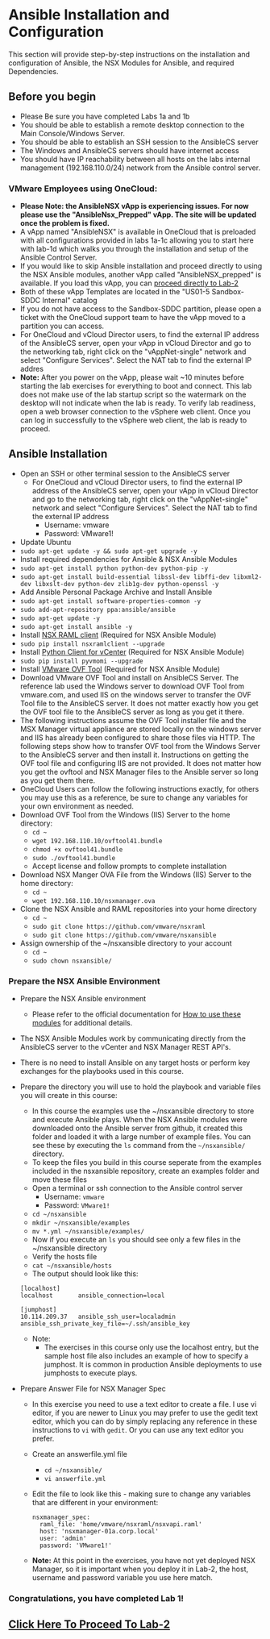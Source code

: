 # Ansible Installation and Configuration
This section will provide step-by-step instructions on the installation and configuration of Ansible, the NSX Modules for Ansible, and required Dependencies.

## Before you begin
-  Please Be sure you have completed Labs 1a and 1b
-  You should be able to establish a remote desktop connection to the Main Console/Windows Server.
-  You should be able to establish an SSH session to the AnsibleCS server
-  The Windows and AnsibleCS servers should have internet access
-  You should have IP reachability between all hosts on the labs internal management (192.168.110.0/24) network from the Ansible control server.

### VMware Employees using OneCloud:
  - **Please Note: the AnsibleNSX  vApp is experiencing issues. For now please use the "AnsibleNsx_Prepped" vApp. The site will be updated once the problem is fixed.**
  - A vApp named "AnsibleNSX" is available in OneCloud that is preloaded with all configurations provided in labs 1a-1c allowing you to start here with lab-1d which walks you through the installation and setup of the Ansible Control Server. 
  - If you would like to skip Ansible installation and proceed directly to using the NSX Ansible modules, another vApp called "AnsibleNSX_prepped" is available. If you load this vApp, you can [proceed directly to Lab-2](https://github.com/afewell/AnsibleNSX101/tree/master/Lab2-NSXDeploy#prerequisites)
  - Both of these vApp Templates are located in the "US01-5 Sandbox-SDDC Internal" catalog
  -  If you do not have access to the Sandbox-SDDC partition, please open a ticket with the OneCloud support team to have the vApp moved to a partition you can access. 
  - For OneCloud and vCloud Director users, to find the external IP address of the AnsibleCS server, open your vApp in vCloud Director and go to the networking tab, right click on the "vAppNet-single" network and select "Configure Services". Select the NAT tab to find the external IP addres
  - __Note:__  After you power on the vApp, please wait ~10 minutes before starting the lab exercises for everything to boot and connect. This lab does not make use of the lab startup script so the watermark on the desktop will not indicate when the lab is ready. To verify lab readiness, open a web browser connection to the vSphere web client. Once you can log in successfully to the vSphere web client, the lab is ready to proceed.  

## Ansible Installation
- Open an SSH or other terminal session to the AnsibleCS server
  - For OneCloud and vCloud Director users, to find the external IP address of the AnsibleCS server, open your vApp in vCloud Director and go to the networking tab, right click on the "vAppNet-single" network and select "Configure Services". Select the NAT tab to find the external IP address
    - Username: vmware
    - Password: VMware1!
-  Update Ubuntu
  - `sudo apt-get update -y && sudo apt-get upgrade -y`
-  Install required dependencies for Ansible & NSX Ansible Modules
  -  `sudo apt-get install python python-dev python-pip -y`
  -  `sudo apt-get install build-essential libssl-dev libffi-dev libxml2-dev libxslt-dev python-dev zlib1g-dev python-openssl -y`
-  Add Ansible Personal Package Archive and Install Ansible
  -  `sudo apt-get install software-properties-common -y`
  -  `sudo add-apt-repository ppa:ansible/ansible`
  -  `sudo apt-get update -y`
  -  `sudo apt-get install ansible -y`
-  Install [NSX RAML client](http://github.com/vmware/nsxramlclient) (Required for NSX Ansible Module)
  -  `sudo pip install nsxramlclient --upgrade`
-  Install [Python Client for vCenter](http://github.com/vmware/pyvmomi) (Required for NSX Ansible Module)
  -  `sudo pip install pyvmomi --upgrade`
-  Install [VMware OVF Tool](https://www.vmware.com/support/developer/ovf/) (Required for NSX Ansible Module)
  -  Download VMware OVF Tool and install on AnsibleCS Server. The reference lab used the Windows server to download OVF Tool from vmware.com, and used IIS on the windows server to transfer the OVF Tool file to the AnsibleCS server. It does not matter exactly how you get the OVF tool file to the AnsibleCS server as long as you get it there.
  - The following instructions assume the OVF Tool installer file and the MSX Manager virtual appliance are stored locally on the windows server and IIS has already been configured to share those files via HTTP. The following steps show how to transfer OVF tool from the Windows Server to the AnsibleCS server and then install it. Instructions on getting the OVF tool file and configuring IIS are not provided. It does not matter how you get the ovftool and NSX Manager files to the Ansible server so long as you get them there. 
  - OneCloud Users can follow the following instructions exactly, for others you may use this as a reference, be sure to change any variables for your own environment as needed.
  - Download OVF Tool from the Windows (IIS) Server to the home directory:
    -  `cd ~`
    -  `wget 192.168.110.10/ovftool41.bundle`
    -  `chmod +x ovftool41.bundle`
    -  `sudo ./ovftool41.bundle`
    -  Accept license and follow prompts to complete installation
  - Download NSX Manger OVA File from the Windows (IIS) Server to the home directory:
    -  `cd ~`
    -  `wget 192.168.110.10/nsxmanager.ova`
- Clone the NSX Ansible and RAML repositories into your home directory
   -  `cd ~`
   -  `sudo git clone https://github.com/vmware/nsxraml`
   -  `sudo git clone https://github.com/vmware/nsxansible`
-  Assign ownership of the ~/nsxansible directory to your account
   -  `cd ~`
   -  `sudo chown nsxansible/`

### Prepare the NSX Ansible Environment
- Prepare the NSX Ansible environment
  - Please refer to the official documentation for [How to use these modules](https://github.com/vmware/nsxansible#how-to-use-these-modules) for additional details.
- The NSX Ansible Modules work by communicating directly from the AnsibleCS server to the vCenter and NSX Manager REST API's.
- There is no need to install Ansible on any target hosts or perform key exchanges for the playbooks used in this course.
- Prepare the directory you will use to hold the playbook and variable files you will create in this course:
    - In this course the examples use the ~/nsxansible directory to store and execute Ansible plays. When the NSX Ansible modules were downloaded onto the Ansible server from github, it created this folder  and loaded it with a large number of example files. You can see these by executing the `ls` command from the `~/nsxansible/` directory. 
    - To keep the files you build in this course seperate from the examples included in the nsxansible repository, create an examples folder and move these files
    - Open a terminal or ssh connection to the Ansible control server
      - Username: `vmware`
      - Password: `VMware1!`
    - `cd ~/nsxansible`
    - `mkdir ~/nsxansible/examples`
    - `mv *.yml ~/nsxansible/examples/`
    - Now if you execute an `ls` you should see only a few files in the ~/nsxansible directory
    - Verify the hosts file
    - `cat ~/nsxansible/hosts`
    - The output should look like this:
    
  ```
  [localhost]
  localhost       ansible_connection=local

  [jumphost]
  10.114.209.37   ansible_ssh_user=localadmin ansible_ssh_private_key_file=~/.ssh/ansible_key
  ```

  - Note:
    - The exercises in this course only use the localhost entry, but the sample host file also includes an example of how to specify a jumphost. It is common in production Ansible deployments to use jumphosts to execute plays.
- Prepare Answer File for NSX Manager Spec
  - In this exercise you need to use a text editor to create a file. I use vi editor, if you are newer to Linux you may prefer to use the gedit text editor, which you can do by simply replacing any reference in these instructions to `vi` with `gedit`. Or you can use any text editor you prefer. 
  - Create an answerfile.yml file
    - `cd ~/nsxansible/`
    - `vi answerfile.yml`
  - Edit the file to look like this - making sure to change any variables that are different in your environment:
    ```
    nsxmanager_spec:
      raml_file: 'home/vmware/nsxraml/nsxvapi.raml'
      host: 'nsxmanager-01a.corp.local'
      user: 'admin'
      password: 'VMware1!'
    ```

  - __Note:__ At this point in the exercises, you have not yet deployed NSX Manager, so it is important when you deploy it in Lab-2, the host, username and password variable you use here match. 

### Congratulations, you have completed Lab 1!
## [Click Here To Proceed To Lab-2](../../Lab2-NSXDeploy/)
